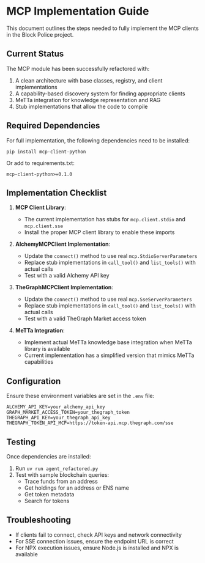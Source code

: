 # MCP Implementation Guide

This document outlines the steps needed to fully implement the MCP clients in the Block Police project.

## Current Status

The MCP module has been successfully refactored with:

1. A clean architecture with base classes, registry, and client implementations
2. A capability-based discovery system for finding appropriate clients
3. MeTTa integration for knowledge representation and RAG
4. Stub implementations that allow the code to compile

## Required Dependencies

For full implementation, the following dependencies need to be installed:

```
pip install mcp-client-python
```

Or add to requirements.txt:

```
mcp-client-python>=0.1.0
```

## Implementation Checklist

1. **MCP Client Library**:
   - The current implementation has stubs for `mcp.client.stdio` and `mcp.client.sse`
   - Install the proper MCP client library to enable these imports

2. **AlchemyMCPClient Implementation**:
   - Update the `connect()` method to use real `mcp.StdioServerParameters`
   - Replace stub implementations in `call_tool()` and `list_tools()` with actual calls
   - Test with a valid Alchemy API key

3. **TheGraphMCPClient Implementation**:
   - Update the `connect()` method to use real `mcp.SseServerParameters`
   - Replace stub implementations in `call_tool()` and `list_tools()` with actual calls
   - Test with a valid TheGraph Market access token

4. **MeTTa Integration**:
   - Implement actual MeTTa knowledge base integration when MeTTa library is available
   - Current implementation has a simplified version that mimics MeTTa capabilities

## Configuration

Ensure these environment variables are set in the `.env` file:

```
ALCHEMY_API_KEY=your_alchemy_api_key
GRAPH_MARKET_ACCESS_TOKEN=your_thegraph_token
THEGRAPH_API_KEY=your_thegraph_api_key
THEGRAPH_TOKEN_API_MCP=https://token-api.mcp.thegraph.com/sse
```

## Testing

Once dependencies are installed:

1. Run `uv run agent_refactored.py`
2. Test with sample blockchain queries:
   - Trace funds from an address
   - Get holdings for an address or ENS name
   - Get token metadata
   - Search for tokens

## Troubleshooting

- If clients fail to connect, check API keys and network connectivity
- For SSE connection issues, ensure the endpoint URL is correct
- For NPX execution issues, ensure Node.js is installed and NPX is available